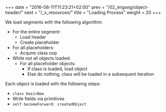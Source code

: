 +++
date = "2016-06-11T11:23:21+02:00"
prev = "/02_imgseg/object-header/"
next = "/_x_resources/"
title = "Loading Process"
weight = 20
+++

We load segments with the following algorithm:

+ For the entire segment:
	- Load header
	- Create placeholder
+ For all placeholders:
	- Acquire class oop
+ While not all objects loaded:
	- For all placeholder objects:
		* If class is loaded, load object
		* Else do nothing, class will be loaded in a subsequent iteration

Each object is loaded with the following steps:

+ `class basicNew`
+ Write fields via primitives
+ `self becomeForward: createdObject`

